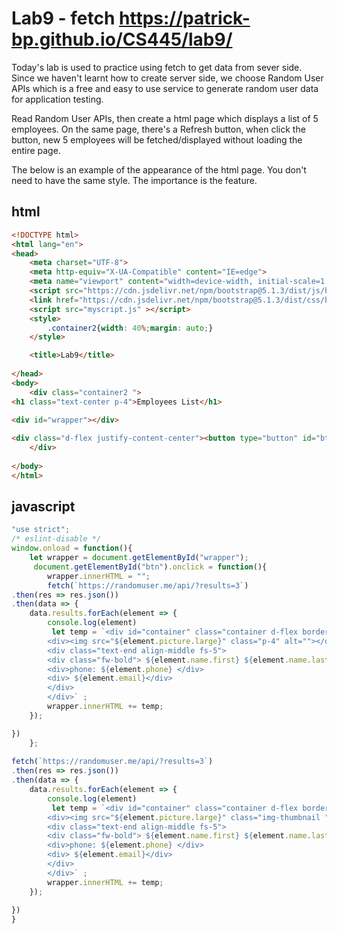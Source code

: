 
# Lab9 - fetch   https://patrick-bp.github.io/CS445/lab9/

Today's lab is used to practice using fetch to get data from sever side. Since we haven't learnt how to create server side, we choose Random User APIs which is a free and easy to use service to generate random user data for application testing.

Read Random User APIs, then create a html page which displays a list of 5 employees. On the same page, there's a Refresh button, when click the button, new 5 employees will be fetched/displayed without loading the entire page.

The below is an example of the appearance of the html page. You don't need to have the same style. The importance is the feature.

## html 

```html
<!DOCTYPE html>
<html lang="en">
<head>
    <meta charset="UTF-8">
    <meta http-equiv="X-UA-Compatible" content="IE=edge">
    <meta name="viewport" content="width=device-width, initial-scale=1.0">
    <script src="https://cdn.jsdelivr.net/npm/bootstrap@5.1.3/dist/js/bootstrap.bundle.min.js" integrity="sha384-ka7Sk0Gln4gmtz2MlQnikT1wXgYsOg+OMhuP+IlRH9sENBO0LRn5q+8nbTov4+1p" crossorigin="anonymous"></script>
    <link href="https://cdn.jsdelivr.net/npm/bootstrap@5.1.3/dist/css/bootstrap.min.css" rel="stylesheet" integrity="sha384-1BmE4kWBq78iYhFldvKuhfTAU6auU8tT94WrHftjDbrCEXSU1oBoqyl2QvZ6jIW3" crossorigin="anonymous">
    <script src="myscript.js" ></script>
    <style>
        .container2{width: 40%;margin: auto;}
    </style>

    <title>Lab9</title>
    
</head>
<body>
    <div class="container2 ">
<h1 class="text-center p-4">Employees List</h1>

<div id="wrapper"></div>
    
<div class="d-flex justify-content-center"><button type="button" id="btn" class="btn btn-success rounder-5 mt-4 fs-4 text-center p-4">Refresh</button></div>
    </div>
    
</body>
</html>
```

## javascript

```javascript
"use strict";
/* eslint-disable */
window.onload = function(){
    let wrapper = document.getElementById("wrapper");
     document.getElementById("btn").onclick = function(){
        wrapper.innerHTML = "";
        fetch(`https://randomuser.me/api/?results=3`)
.then(res => res.json())
.then(data => {
    data.results.forEach(element => {
        console.log(element)
         let temp = `<div id="container" class="container d-flex border-top justify-content-between pt-4 mb-4 ">
        <div><img src="${element.picture.large}" class="p-4" alt=""></div>
        <div class="text-end align-middle fs-5">
        <div class="fw-bold"> ${element.name.first} ${element.name.last}</div>
        <div>phone: ${element.phone} </div>
        <div> ${element.email}</div> 
        </div>
        </div>` ;
        wrapper.innerHTML += temp;
    });

})
    };
    
fetch(`https://randomuser.me/api/?results=3`)
.then(res => res.json())
.then(data => {
    data.results.forEach(element => {
        console.log(element)
         let temp = `<div id="container" class="container d-flex border-top justify-content-between pt-4 mb-4 ">
        <div><img src="${element.picture.large}" class="img-thumbnail " alt=""></div>
        <div class="text-end align-middle fs-5">
        <div class="fw-bold"> ${element.name.first} ${element.name.last}</div>
        <div>phone: ${element.phone} </div>
        <div> ${element.email}</div> 
        </div>
        </div>` ;
        wrapper.innerHTML += temp;
    });
 
})
}


```
